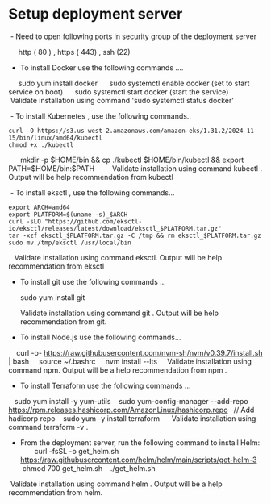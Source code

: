 # Setup deployment server 
 - Need to open following ports in security group of the deployment server 
 
     http ( 80 ) , https ( 443) , ssh (22)

- To install Docker use the following commands ....
  
     sudo yum install docker
     sudo systemctl enable docker (set to start service on boot)
     sudo systemctl start docker (start the service)
   
   Validate installation using command 'sudo systemctl status docker'



 - To install Kubernetes , use the following commands..
 
	curl -O https://s3.us-west-2.amazonaws.com/amazon-eks/1.31.2/2024-11-15/bin/linux/amd64/kubectl
	chmod +x ./kubectl
        mkdir -p $HOME/bin && cp ./kubectl $HOME/bin/kubectl && export PATH=$HOME/bin:$PATH
   
    Validate installation using command kubectl . Output will be help recommendation from kubectl


 - To install eksctl , use the following commands...

	export ARCH=amd64
	export PLATFORM=$(uname -s)_$ARCH
	curl -sLO "https://github.com/eksctl-io/eksctl/releases/latest/download/eksctl_$PLATFORM.tar.gz"
	tar -xzf eksctl_$PLATFORM.tar.gz -C /tmp && rm eksctl_$PLATFORM.tar.gz
	sudo mv /tmp/eksctl /usr/local/bin

   Validate installation using command eksctl. Output will be help recommendation from eksctl



- To install git use the following commands ...

  	sudo yum install git

   Validate installation using command git . Output will be help recommendation from git.


- To install Node.js use the following commands...

    curl -o- https://raw.githubusercontent.com/nvm-sh/nvm/v0.39.7/install.sh | bash
    source ~/.bashrc
    nvm install --lts
  
  Validate installation using command npm. Output will be a help recommendation from npm .

- To install Terraform use the following commands ...

   sudo yum install -y yum-utils
   sudo yum-config-manager --add-repo https://rpm.releases.hashicorp.com/AmazonLinux/hashicorp.repo   // Add hadicorp repo
   sudo yum -y install terraform
   
 Validate installation using command terraform -v . 


- From the deployment server, run the following command to install Helm:
   
   curl -fsSL -o get_helm.sh https://raw.githubusercontent.com/helm/helm/main/scripts/get-helm-3
   chmod 700 get_helm.sh
   ./get_helm.sh

 Validate installation using command helm . Output will be a help recommendation from helm.


